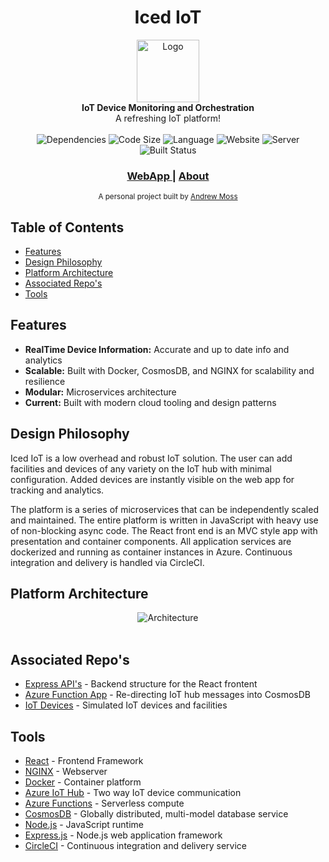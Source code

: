 <h1 align="center">Iced IoT</h1>

<div align="center">
  <img src="https://m0ss.blob.core.windows.net/media/ice-tea-color.png" alt="Logo" width="100" height="100"/>
</div>
<div align="center">
  <strong>IoT Device Monitoring and Orchestration</strong>
</div>
<div align="center">
  A refreshing IoT platform!
</div>

<br />

<div align="center">
  <!-- Dependencies -->
  <a>
    <img src="https://img.shields.io/david/agmoss/iced-iot" alt="Dependencies" />
  </a>
  <!-- Size -->
  <a>
    <img src="https://img.shields.io/github/languages/code-size/agmoss/iced-iot" alt="Code Size" />
  </a>
  <!-- Language -->
  <a>
    <img src="https://img.shields.io/github/languages/top/agmoss/iced-iot" alt="Language" />
  </a>
  <!-- Website -->
  <a>
    <img src="https://img.shields.io/website?down_color=red&down_message=down&up_color=orange&up_message=up&url=https%3A%2F%2Ficediot.com%2F" alt="Website" />
  </a>
  <!-- Server -->
  <a>
    <img src="https://img.shields.io/website?down_color=red&down_message=down&label=server&up_color=orange&up_message=up&url=https%3A%2F%2Fiotsimbackend.azurewebsites.net%2Fapi%2Fdevices%2Ffacility%2Ffacility_01%2Ftype%2Ftank%3Flast%3Dtrue" alt="Server" />
  </a>
  <!--CircleCI Build -->
  <a>
    <img src="https://img.shields.io/circleci/build/github/agmoss/iced-iot/master" alt="Built Status">
  </a>
</div>

<div align="center">
  <h3>
    <a href="https://icediot.com/">
      WebApp
    </a>
    <span> | </span>
    <a href="https://icediot.com/about">
      About
    </a>
  </h3>
</div>

<div align="center">
  <sub>A personal project built by
  <a href="https://github.com/agmoss">Andrew Moss</a>
</div>

## Table of Contents
- [Features](#features)
- [Design Philosophy](#design-philosophy)
- [Platform Architecture](#platform-architecture)
- [Associated Repo's](#associated-repo's)
- [Tools](#tools)

## Features
- __RealTime Device Information:__ Accurate and up to date info and analytics
- __Scalable:__ Built with Docker, CosmosDB, and NGINX for scalability and resilience
- __Modular:__ Microservices architecture
- __Current:__ Built with modern cloud tooling and design patterns

## Design Philosophy
Iced IoT is a low overhead and robust IoT solution. The user can add facilities and devices of any variety on the IoT hub with minimal configuration. Added devices are instantly visible on the web app for tracking and analytics. 

The platform is a series of microservices that can be independently scaled and maintained. The entire platform is written in JavaScript with heavy use of non-blocking async code. The React front end is an MVC style app with presentation and container components. All application services are dockerized and running as container instances in Azure. Continuous integration and delivery is handled via CircleCI. 

## Platform Architecture
<div align="center">
  <a>
    <img src="https://m0ss.blob.core.windows.net/media/system-dark.png" alt="Architecture" />
  </a> 
</div>
<br />

## Associated Repo's
- [Express API's](https://github.com/agmoss/iotsimbackend) - Backend structure for the React frontent
- [Azure Function App](https://github.com/agmoss/IotHub_EventHub_MongoDB) - Re-directing IoT hub messages into CosmosDB
- [IoT Devices](https://github.com/agmoss/iot-simulation) - Simulated IoT devices and facilities

## Tools
- [React](https://reactjs.org/) - Frontend Framework
- [NGINX](https://www.nginx.com/) - Webserver
- [Docker](https://www.docker.com/) - Container platform
- [Azure IoT Hub](https://azure.microsoft.com/en-ca/services/iot-hub/) - Two way IoT device communication
- [Azure Functions](https://docs.microsoft.com/en-us/azure/azure-functions/) - Serverless compute
- [CosmosDB](https://azure.microsoft.com/en-ca/services/cosmos-db/) - Globally distributed, multi-model database service
- [Node.js](https://nodejs.org/en/) - JavaScript runtime
- [Express.js](https://expressjs.com/) - Node.js web application framework
- [CircleCI](https://circleci.com/) - Continuous integration and delivery service